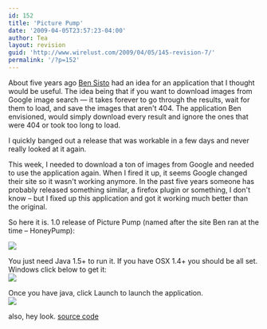 ```yaml
---
id: 152
title: 'Picture Pump'
date: '2009-04-05T23:57:23-04:00'
author: Tea
layout: revision
guid: 'http://www.wirelust.com/2009/04/05/145-revision-7/'
permalink: '/?p=152'
---
```


About five years ago [Ben Sisto](http://www.51570.org/) had an idea for an application that I thought would be useful. The idea being that if you want to download images from Google image search — it takes forever to go through the results, wait for them to load, and save the images that aren't 404. The application Ben envisioned, would simply download every result and ignore the ones that were 404 or took too long to load.

I quickly banged out a release that was workable in a few days and never really looked at it again.

This week, I needed to download a ton of images from Google and needed to use the application again. When I fired it up, it seems Google changed their site so it wasn't working anymore. In the past five years someone has probably released something similar, a firefox plugin or something, I don't know – but I fixed up this application and got it working much better than the original.

So here it is. 1.0 release of Picture Pump (named after the site Ben ran at the time – HoneyPump):

![](/img/entries/PicturePump_screenshot.png)

You just need Java 1.5+ to run it. If you have OSX 1.4+ you should be all set. Windows click below to get it:  
[![](/img/get_java_red_button.gif)](http://www.java.com)

Once you have java, click Launch to launch the application.  
[![](/img/webstart_button.gif)](/apps/PicturePump/launch.jnlp)

also, hey look. [source code](/apps/PicturePump/picturepump.zip)